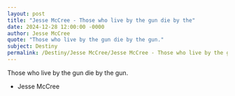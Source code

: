 ```yaml
---
layout: post
title: "Jesse McCree - Those who live by the gun die by the"
date: 2024-12-28 12:00:00 -0000
author: Jesse McCree
quote: "Those who live by the gun die by the gun."
subject: Destiny
permalink: /Destiny/Jesse McCree/Jesse McCree - Those who live by the gun die by the
---
```


Those who live by the gun die by the gun.

- Jesse McCree
